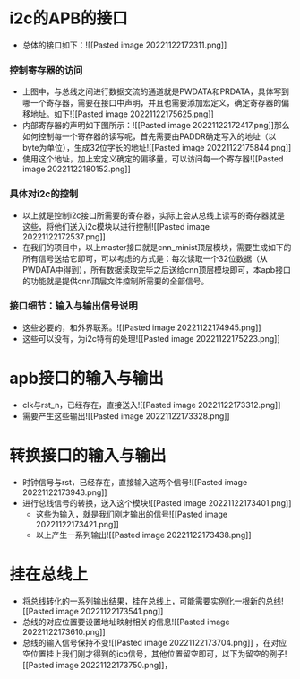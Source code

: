 # i2c的APB的接口
- 总体的接口如下：![[Pasted image 20221122172311.png]]
### 控制寄存器的访问
- 上图中，与总线之间进行数据交流的通道就是PWDATA和PRDATA，具体写到哪一个寄存器，需要在接口中声明，并且也需要添加宏定义，确定寄存器的偏移地址。如下![[Pasted image 20221122175625.png]]
- 内部寄存器的声明如下图所示：![[Pasted image 20221122172417.png]]那么如何控制每一个寄存器的读写呢，首先需要由PADDR确定写入的地址（以byte为单位），生成32位字长的地址![[Pasted image 20221122175844.png]]
- 使用这个地址，加上宏定义确定的偏移量，可以访问每一个寄存器![[Pasted image 20221122180152.png]]
### 具体对i2c的控制
- 以上就是控制i2c接口所需要的寄存器，实际上会从总线上读写的寄存器就是这些，将他们送入i2c模块以进行控制![[Pasted image 20221122172537.png]]
- 在我们的项目中，以上master接口就是cnn_minist顶层模块，需要生成如下的所有信号送给它即可，可以考虑的方式是：每次读取一个32位数据（从PWDATA中得到），所有数据读取完毕之后送给cnn顶层模块即可，本apb接口的功能就是提供cnn顶层文件控制所需要的全部信号。
### 接口细节：输入与输出信号说明
- 这些必要的，和外界联系。![[Pasted image 20221122174945.png]]
- 这些可以没有，为i2c特有的处理![[Pasted image 20221122175223.png]]
# apb接口的输入与输出
- clk与rst_n，已经存在，直接送入![[Pasted image 20221122173312.png]]
- 需要产生这些输出![[Pasted image 20221122173328.png]]
# 转换接口的输入与输出
- 时钟信号与rst，已经存在，直接输入这两个信号![[Pasted image 20221122173943.png]]
- 进行总线信号的转换，送入这个模块![[Pasted image 20221122173401.png]]
	- 这些为输入，就是我们刚才输出的信号![[Pasted image 20221122173421.png]]
	- 以上产生一系列输出![[Pasted image 20221122173438.png]]
# 挂在总线上
- 将总线转化的一系列输出结果，挂在总线上，可能需要实例化一根新的总线![[Pasted image 20221122173541.png]]
- 总线的对应位置要设置地址映射相关的信息![[Pasted image 20221122173610.png]]
- 总线的输入信号保持不变![[Pasted image 20221122173704.png]]
，在对应空位置挂上我们刚才得到的icb信号，其他位置留空即可，以下为留空的例子![[Pasted image 20221122173750.png]]，